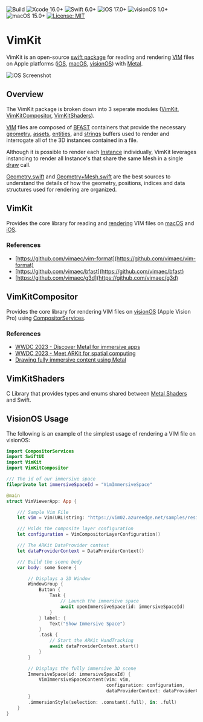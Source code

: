 ![Build](https://github.com/codefiesta/VimKit/actions/workflows/swift.yml/badge.svg)
![Xcode 16.0+](https://img.shields.io/badge/Xcode-16.0%2B-gold.svg)
![Swift 6.0+](https://img.shields.io/badge/Swift-6.0%2B-tomato.svg)
![iOS 17.0+](https://img.shields.io/badge/iOS-17.0%2B-crimson.svg)
![visionOS 1.0+](https://img.shields.io/badge/visionOS-1.0%2B-magenta.svg)
![macOS 15.0+](https://img.shields.io/badge/macOS-15.0%2B-skyblue.svg)
[![License: MIT](https://img.shields.io/badge/License-MIT-indigo.svg)](https://opensource.org/licenses/MIT)

# VimKit
VimKit is an open-source [swift package](https://developer.apple.com/documentation/xcode/swift-packages) for reading and rendering [VIM](https://www.vimaec.com/) files on Apple platforms ([iOS](https://developer.apple.com/ios/), [macOS](https://developer.apple.com/macos/), [visionOS](https://developer.apple.com/visionos/)) with [Metal](https://developer.apple.com/metal/).

![iOS Screenshot](https://github.com/user-attachments/assets/2a13b44e-c110-42c0-a923-a34711f8eec0)

## Overview
The VimKit package is broken down into 3 seperate modules ([VimKit](#vimkit-1), [VimKitCompositor](#vimkitcompositor), [VimKitShaders](#vimkitshaders)). 

[VIM](https://github.com/vimaec/vim) files are composed of [BFAST](https://github.com/vimaec/bfast) containers that provide the necessary [geometry](https://github.com/vimaec/vim#geometry-buffer), [assets](https://github.com/vimaec/vim/#assets-buffer), [entities](https://github.com/vimaec/vim#entities-buffer), and [strings](https://github.com/vimaec/vim#strings-buffer) buffers used to render and interrogate all of the 3D instances contained in a file. 

Although it is possible to render each [Instance](https://github.com/codefiesta/VimKit/blob/main/Sources/VimKit/Geometry%2BMesh.swift) individually, VimKit leverages instancing to render all Instance's that share the same Mesh in a single [draw](https://github.com/codefiesta/VimKit/blob/main/Sources/VimKit/Renderer/VimRenderer%2BDrawing.swift) call.

[Geometry.swift](https://github.com/codefiesta/VimKit/blob/main/Sources/VimKit/Geometry.swift) and [Geometry+Mesh.swift](https://github.com/codefiesta/VimKit/blob/main/Sources/VimKit/Geometry%2BMesh.swift) are the best sources to understand the details of how the geometry, positions, indices and data structures used for rendering are organized.

## VimKit
Provides the core library for reading and [rendering](https://github.com/codefiesta/VimKit/blob/main/Sources/VimKit/Renderer/VimRenderer.swift) VIM files on [macOS](https://developer.apple.com/macos/) and [iOS](https://developer.apple.com/ios/).

### References
*  [https://github.com/vimaec/vim-format](https://github.com/vimaec/vim-format)
*  [https://github.com/vimaec/bfast](https://github.com/vimaec/bfast)
*  [https://github.com/vimaec/g3d](https://github.com/vimaec/g3d)


## VimKitCompositor
Provides the core library for rendering VIM files on [visionOS](https://developer.apple.com/visionos/) (Apple Vision Pro) using [CompositorServices](https://developer.apple.com/documentation/compositorservices).

### References
*  [WWDC 2023 - Discover Metal for immersive apps](https://developer.apple.com/videos/play/wwdc2023/10089/)
*  [WWDC 2023 - Meet ARKit for spatial computing](https://developer.apple.com/videos/play/wwdc2023/10082)
*  [Drawing fully immersive content using Metal](https://developer.apple.com/documentation/compositorservices/drawing_fully_immersive_content_using_metal)

## VimKitShaders
C Library that provides types and enums shared between [Metal Shaders](https://developer.apple.com/metal/Metal-Shading-Language-Specification.pdf) and Swift.


## VisionOS Usage
The following is an example of the simplest usage of rendering a VIM file on visionOS:

```swift
import CompositorServices
import SwiftUI
import VimKit
import VimKitCompositor

/// The id of our immersive space
fileprivate let immersiveSpaceId = "VimImmersiveSpace"

@main
struct VimViewerApp: App {

    /// Sample Vim File
    let vim = Vim(URL(string: "https://vim02.azureedge.net/samples/residence.v1.2.75.vim")!)

    /// Holds the composite layer configuration
    let configuration = VimCompositorLayerConfiguration()

    /// The ARKit DataProvider context
    let dataProviderContext = DataProviderContext()

    /// Build the scene body
    var body: some Scene {

        // Displays a 2D Window
        WindowGroup {
            Button {
                Task {
                    // Launch the immersive space
                    await openImmersiveSpace(id: immersiveSpaceId)
                }
            } label: {
                Text("Show Immersive Space")
            }
            .task {
                // Start the ARKit HandTracking
                await dataProviderContext.start()
            }
        }

        // Displays the fully immersive 3D scene
        ImmersiveSpace(id: immersiveSpaceId) {
            VimImmersiveSpaceContent(vim: vim,
                                     configuration: configuration,
                                     dataProviderContext: dataProviderContext)
        }
        .immersionStyle(selection: .constant(.full), in: .full)
    }
} 
```

